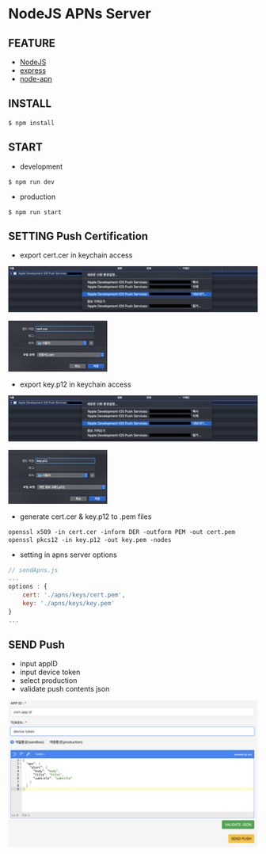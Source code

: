 # NodeJS APNs Server

## FEATURE
- [NodeJS](https://nodejs.org)
- [express](https://www.npmjs.com/package/express)
- [node-apn](https://www.npmjs.com/package/apn)

## INSTALL
```shell
$ npm install
```

## START
- development

```shell
$ npm run dev
```
- production

```shell
$ npm run start
```

## SETTING Push Certification
- export cert.cer in keychain access

![Image](./images/push_certification.png)

![Image](./images/cert_cer.png)

- export key.p12 in keychain access

![Image](./images/push_certification.png)

![Image](./images/key_p12.png)

- generate cert.cer & key.p12 to .pem files

```
openssl x509 -in cert.cer -inform DER -outform PEM -out cert.pem
openssl pkcs12 -in key.p12 -out key.pem -nodes
```

- setting in apns server options

```js
// sendApns.js
...
options : {
    cert: './apns/keys/cert.pem',
    key: './apns/keys/key.pem'
}
...
```

## SEND Push
- input appID
- input device token
- select production
- validate push contents json

![Image](./images/index.png)
